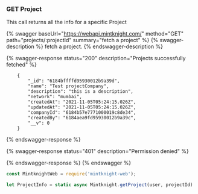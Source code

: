 ### GET Project

This call returns all the info for a specific Project

{% swagger baseUrl="https://webapi.mintknight.com/" method="GET" path="projects/:projectId" summary="fetch a project" %} {% swagger-description %} fetch a project. {% endswagger-description %}


{% swagger-response status="200" description="Projects successfully fetched" %}

        {
            "_id": "6184bffffd95930012b9a39d",
            "name": "Test projectCompany",
            "description": "this is a description",
            "network": "mumbai",
            "createdAt": "2021-11-05T05:24:15.026Z",
            "updatedAt": "2021-11-05T05:24:15.026Z",
            "companyId": "6184b57e7771000019c8de34",
            "createdBy": "6184aea9fd95930012b9a39c",
            "__v": 0
        }

{% endswagger-response %}

{% swagger-response status="401" description="Permission denied" %}

{% endswagger-response %} {% endswagger %}


```javascript
const MintknightWeb = require('mintknight-web');

let ProjectInfo = static async Mintknight.getProject(user, projectId) 
```